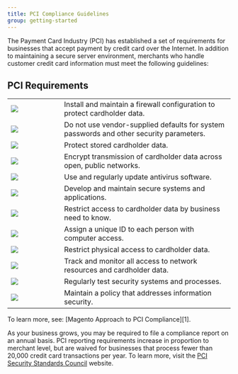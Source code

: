 ```yaml
---
title: PCI Compliance Guidelines
group: getting-started
---
```



The Payment Card Industry (PCI) has established a set of requirements for businesses that accept payment by credit card over the Internet. In addition to maintaining a secure server environment, merchants who handle customer credit card information must meet the following guidelines:

<table>
      <h2 class="TableHeading">PCI Requirements</h2>
      <col WIDTH="120">
	   <col WIDTH="auto">
      <tbody>
         <tr>
            <td>
               <img src="{{ site.baseurl }}{% link images/images/assets/checkbox.png %}" class="checkbox" />
            </td>
            <td>Install and maintain a firewall configuration to protect cardholder data.</td>
         </tr>
         <tr>
            <td>
               <img src="{{ site.baseurl }}{% link images/images/assets/checkbox.png %}" class="checkbox" />
            </td>
            <td>Do not use vendor-supplied defaults for system passwords and other security parameters.</td>
         </tr>
         <tr>
            <td>
               <img src="{{ site.baseurl }}{% link images/images/assets/checkbox.png %}" class="checkbox" />
            </td>
            <td>Protect stored cardholder data.</td>
         </tr>
         <tr>
            <td>
               <img src="{{ site.baseurl }}{% link images/images/assets/checkbox.png %}" class="checkbox" />
            </td>
            <td>Encrypt transmission of cardholder data across open, public networks.</td>
         </tr>
         <tr>
            <td>
               <img src="{{ site.baseurl }}{% link images/images/assets/checkbox.png %}" class="checkbox" />
            </td>
            <td>Use and regularly update antivirus software.</td>
         </tr>
         <tr>
            <td>
               <img src="{{ site.baseurl }}{% link images/images/assets/checkbox.png %}" class="checkbox" />
            </td>
            <td>Develop and maintain secure systems and applications.</td>
         </tr>
         <tr>
            <td>
               <img src="{{ site.baseurl }}{% link images/images/assets/checkbox.png %}" class="checkbox" />
            </td>
            <td>Restrict access to cardholder data by business need to know.</td>
         </tr>
         <tr>
            <td>
               <img src="{{ site.baseurl }}{% link images/images/assets/checkbox.png %}" class="checkbox" />
            </td>
            <td>Assign a unique ID to each person with computer access.</td>
         </tr>
         <tr>
            <td>
               <img src="{{ site.baseurl }}{% link images/images/assets/checkbox.png %}" class="checkbox" />
            </td>
            <td>Restrict physical access to cardholder data.</td>
         </tr>
         <tr>
            <td>
               <img src="{{ site.baseurl }}{% link images/images/assets/checkbox.png %}" class="checkbox" />
            </td>
            <td>Track and monitor all access to network resources and cardholder data.</td>
         </tr>
         <tr>
            <td>
               <img src="{{ site.baseurl }}{% link images/images/assets/checkbox.png %}" class="checkbox" />
            </td>
            <td>Regularly test security systems and processes.</td>
         </tr>
         <tr>
            <td>
               <img src="{{ site.baseurl }}{% link images/images/assets/checkbox.png %}" class="checkbox" />
            </td>
            <td>Maintain a policy that addresses information security.</td>
         </tr>
      </tbody>
   </table>
To learn more, see: [Magento Approach to PCI Compliance][1].

As your business grows, you may be required to file a compliance report on an annual basis. PCI reporting requirements increase in proportion to merchant level, but are waived for businesses that process fewer than 20,000 credit card transactions per year. To learn more, visit the [PCI Security Standards Council][2] website.

[1]: https://magento.com/pci-compliance
[2]: https://www.pcisecuritystandards.org/index.php
